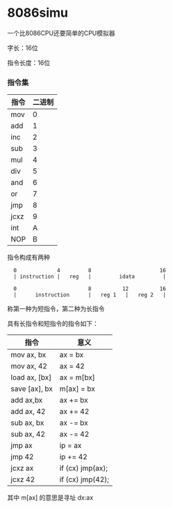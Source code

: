 # 8086simu
一个比8086CPU还要简单的CPU模拟器

字长：16位

指令长度：16位

### 指令集

| 指令 | 二进制 |
|------|--------|
mov   | 0
add   | 1
inc   | 2
sub   | 3
mul   | 4
div   | 5
and   | 6
or    | 7
jmp   | 8
jcxz  | 9
int   | A
NOP   | B

指令构成有两种

	  0             4         8                      16
	  | instruction |   reg   |         idata         |
	  
	  0                       8          12          16
	  |      instruction      |   reg 1   |   reg 2   |

称第一种为短指令，第二种为长指令

具有长指令和短指令的指令如下：

| 指令 | 意义 |
|------|------|
mov  ax, bx | ax = bx
mov  ax, 42 | ax = 42
load ax, [bx] | ax = m[bx]
save [ax], bx | m[ax] = bx
add  ax,bx | ax += bx
add  ax, 42 | ax += 42
sub  ax, bx | ax -= bx
sub  ax, 42 | ax -= 42
jmp  ax     | ip = ax
jmp  42     | ip += 42
jcxz ax     | if (cx) jmp(ax);
jcxz 42     | if (cx) jmp(42);

其中 m[ax] 的意思是寻址 dx:ax

